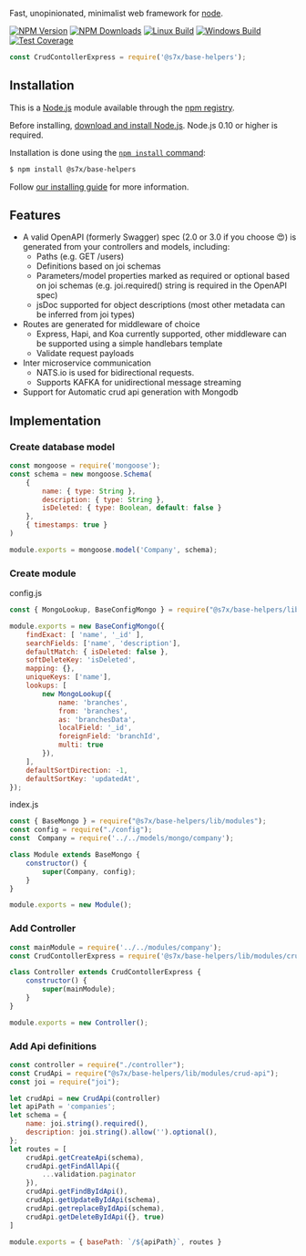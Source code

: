   Fast, unopinionated, minimalist web framework for [node](http://nodejs.org).

  [![NPM Version][npm-image]][npm-url]
  [![NPM Downloads][downloads-image]][downloads-url]
  [![Linux Build][travis-image]][travis-url]
  [![Windows Build][appveyor-image]][appveyor-url]
  [![Test Coverage][coveralls-image]][coveralls-url]

```js
const CrudContollerExpress = require('@s7x/base-helpers');
```

## Installation

This is a [Node.js](https://nodejs.org/en/) module available through the
[npm registry](https://www.npmjs.com/).

Before installing, [download and install Node.js](https://nodejs.org/en/download/).
Node.js 0.10 or higher is required.

Installation is done using the
[`npm install` command](https://docs.npmjs.com/getting-started/installing-npm-packages-locally):

```bash
$ npm install @s7x/base-helpers
```

Follow [our installing guide](http://expressjs.com/en/starter/installing.html)
for more information.

## Features
- A valid OpenAPI (formerly Swagger) spec (2.0 or 3.0 if you choose 😍) is generated from your controllers and models, including:
  - Paths (e.g. GET /users)
  - Definitions based on joi schemas
  - Parameters/model properties marked as required or optional based on joi schemas (e.g. joi.required() string is required in the OpenAPI spec)
  - jsDoc supported for object descriptions (most other metadata can be inferred from joi types)
- Routes are generated for middleware of choice
  - Express, Hapi, and Koa currently supported, other middleware can be supported using a simple handlebars template
  - Validate request payloads
- Inter microservice communication 
  - NATS.io is used for bidirectional requests.
  - Supports KAFKA for unidirectional message streaming
- Support for Automatic crud api generation with Mongodb

## Implementation

### Create database model
```js
const mongoose = require('mongoose');
const schema = new mongoose.Schema(
    {
        name: { type: String },
        description: { type: String },
        isDeleted: { type: Boolean, default: false }
    },
    { timestamps: true }
)

module.exports = mongoose.model('Company', schema);
```

### Create module 

config.js
```js
const { MongoLookup, BaseConfigMongo } = require("@s7x/base-helpers/lib/types");

module.exports = new BaseConfigMongo({
    findExact: [ 'name', '_id' ],
    searchFields: ['name', 'description'],
    defaultMatch: { isDeleted: false },
    softDeleteKey: 'isDeleted',
    mapping: {},
    uniqueKeys: ['name'],
    lookups: [
        new MongoLookup({
            name: 'branches',
            from: 'branches',
            as: 'branchesData',
            localField: '_id',
            foreignField: 'branchId',
            multi: true
        }),
    ],
    defaultSortDirection: -1,
    defaultSortKey: 'updatedAt',
});

```
index.js
```js
const { BaseMongo } = require("@s7x/base-helpers/lib/modules");
const config = require("./config");
const  Company = require('../../models/mongo/company');

class Module extends BaseMongo {
    constructor() {
        super(Company, config);
    }
}

module.exports = new Module();

```
### Add Controller

```js
const mainModule = require('../../modules/company');
const CrudContollerExpress = require('@s7x/base-helpers/lib/modules/crud-controller-express');

class Controller extends CrudContollerExpress {
    constructor() {
        super(mainModule);
    }
}

module.exports = new Controller();
```

### Add Api definitions

```js
const controller = require("./controller");
const CrudApi = require("@s7x/base-helpers/lib/modules/crud-api");
const joi = require("joi");

let crudApi = new CrudApi(controller)
let apiPath = 'companies';
let schema = {
    name: joi.string().required(),
    description: joi.string().allow('').optional(),
};
let routes = [
    crudApi.getCreateApi(schema),
    crudApi.getFindAllApi({
        ...validation.paginator
    }),
    crudApi.getFindByIdApi(),
    crudApi.getUpdateByIdApi(schema),
    crudApi.getreplaceByIdApi(schema),
    crudApi.getDeleteByIdApi({}, true)
]

module.exports = { basePath: `/${apiPath}`, routes }

```


[npm-image]: https://img.shields.io/npm/v/@s7x/base-helpers
[npm-url]: https://npmjs.org/package/@s7x/base-helpers
[downloads-image]: https://img.shields.io/npm/dm/@s7x/base-helpers.svg
[downloads-url]: https://npmjs.org/package/@s7x/base-helpers
[travis-image]: https://img.shields.io/travis/expressjs/express/master.svg?label=linux
[travis-url]: https://travis-ci.org/expressjs/express
[appveyor-image]: https://img.shields.io/appveyor/ci/dougwilson/express/master.svg?label=windows
[appveyor-url]: https://ci.appveyor.com/project/dougwilson/express
[coveralls-image]: https://img.shields.io/coveralls/expressjs/express/master.svg
[coveralls-url]: https://coveralls.io/r/expressjs/express?branch=master